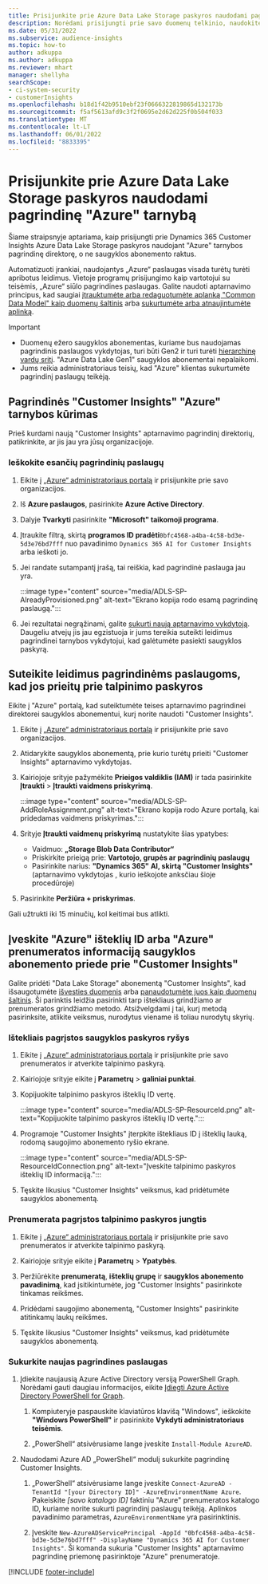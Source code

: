 ```yaml
---
title: Prisijunkite prie Azure Data Lake Storage paskyros naudodami pagrindinę tarnybą
description: Norėdami prisijungti prie savo duomenų telkinio, naudokite pagrindinę "Azure" tarnybą.
ms.date: 05/31/2022
ms.subservice: audience-insights
ms.topic: how-to
author: adkuppa
ms.author: adkuppa
ms.reviewer: mhart
manager: shellyha
searchScope:
- ci-system-security
- customerInsights
ms.openlocfilehash: b18d1f42b9510ebf23f0666322819865d132173b
ms.sourcegitcommit: f5af5613afd9c3f2f0695e2d62d225f0b504f033
ms.translationtype: MT
ms.contentlocale: lt-LT
ms.lasthandoff: 06/01/2022
ms.locfileid: "8833395"
---
```

# <a name="connect-to-an-azure-data-lake-storage-account-by-using-an-azure-service-principal"></a>Prisijunkite prie Azure Data Lake Storage paskyros naudodami pagrindinę "Azure" tarnybą

Šiame straipsnyje aptariama, kaip prisijungti prie Dynamics 365 Customer Insights Azure Data Lake Storage paskyros naudojant "Azure" tarnybos pagrindinę direktorę, o ne saugyklos abonemento raktus.

Automatizuoti įrankiai, naudojantys „Azure“ paslaugas visada turėtų turėti apribotus leidimus. Vietoje programų prisijungimo kaip vartotojui su teisėmis, „Azure“ siūlo pagrindines paslaugas. Galite naudoti aptarnavimo principus, kad saugiai [įtrauktumėte arba redaguotumėte aplanką "Common Data Model" kaip duomenų šaltinis](connect-common-data-model.md) arba [sukurtumėte arba atnaujintumėte aplinką](create-environment.md).

> [!IMPORTANT]
>
> - Duomenų ežero saugyklos abonementas, kuriame bus naudojamas pagrindinis paslaugos vykdytojas, turi būti Gen2 ir turi turėti [hierarchinę vardų sritį](/azure/storage/blobs/data-lake-storage-namespace). "Azure Data Lake Gen1" saugyklos abonementai nepalaikomi.
> - Jums reikia administratoriaus teisių, kad "Azure" klientas sukurtumėte pagrindinį paslaugų teikėją.

## <a name="create-an-azure-service-principal-for-customer-insights"></a>Pagrindinės "Customer Insights" "Azure" tarnybos kūrimas

Prieš kurdami naują "Customer Insights" aptarnavimo pagrindinį direktorių, patikrinkite, ar jis jau yra jūsų organizacijoje.

### <a name="look-for-an-existing-service-principal"></a>Ieškokite esančių pagrindinių paslaugų

1. Eikite į [„Azure“ administratoriaus portalą](https://portal.azure.com) ir prisijunkite prie savo organizacijos.

2. Iš **Azure paslaugos**, pasirinkite **Azure Active Directory**.

3. Dalyje **Tvarkyti** pasirinkite **"Microsoft" taikomoji programa**.

4. Įtraukite filtrą, skirtą **programos ID pradėti**`0bfc4568-a4ba-4c58-bd3e-5d3e76bd7fff` nuo pavadinimo `Dynamics 365 AI for Customer Insights` arba ieškoti jo.

5. Jei randate sutampantį įrašą, tai reiškia, kad pagrindinė paslauga jau yra.

   :::image type="content" source="media/ADLS-SP-AlreadyProvisioned.png" alt-text="Ekrano kopija rodo esamą pagrindinę paslaugą.":::

6. Jei rezultatai negrąžinami, galite [sukurti naują aptarnavimo vykdytoją](#create-a-new-service-principal). Daugeliu atvejų jis jau egzistuoja ir jums tereikia suteikti leidimus pagrindinei tarnybos vykdytojui, kad galėtumėte pasiekti saugyklos paskyrą.

## <a name="grant-permissions-to-the-service-principal-to-access-the-storage-account"></a>Suteikite leidimus pagrindinėms paslaugoms, kad jos prieitų prie talpinimo paskyros

Eikite į "Azure" portalą, kad suteiktumėte teises aptarnavimo pagrindinei direktorei saugyklos abonementui, kurį norite naudoti "Customer Insights".

1. Eikite į [„Azure“ administratoriaus portalą](https://portal.azure.com) ir prisijunkite prie savo organizacijos.

1. Atidarykite saugyklos abonementą, prie kurio turėtų prieiti "Customer Insights" aptarnavimo vykdytojas.

1. Kairiojoje srityje pažymėkite **Prieigos valdiklis (IAM)** ir tada pasirinkite **Įtraukti** > **Įtraukti vaidmens priskyrimą**.

   :::image type="content" source="media/ADLS-SP-AddRoleAssignment.png" alt-text="Ekrano kopija rodo Azure portalą, kai pridedamas vaidmens priskyrimas.":::

1. Srityje **Įtraukti vaidmenų priskyrimą** nustatykite šias ypatybes:
   - Vaidmuo: **„Storage Blob Data Contributor“**
   - Priskirkite prieigą prie: **Vartotojo, grupės ar pagrindinių paslaugų**
   - Pasirinkite narius: **"Dynamics 365" AI, skirtą "Customer Insights"** (aptarnavimo vykdytojas [,](#create-a-new-service-principal) kurio ieškojote anksčiau šioje procedūroje)

1. Pasirinkite **Peržiūra + priskyrimas**.

Gali užtrukti iki 15 minučių, kol keitimai bus atlikti.

## <a name="enter-the-azure-resource-id-or-the-azure-subscription-details-in-the-storage-account-attachment-to-customer-insights"></a>Įveskite "Azure" išteklių ID arba "Azure" prenumeratos informaciją saugyklos abonemento priede prie "Customer Insights"

Galite pridėti "Data Lake Storage" abonementą "Customer Insights", kad išsaugotumėte [išvesties duomenis](manage-environments.md) arba [panaudotumėte juos kaip duomenų šaltinis](connect-dataverse-managed-lake.md). Ši parinktis leidžia pasirinkti tarp ištekliaus grindžiamo ar prenumeratos grindžiamo metodo. Atsižvelgdami į tai, kurį metodą pasirinksite, atlikite veiksmus, nurodytus viename iš toliau nurodytų skyrių.

### <a name="resource-based-storage-account-connection"></a>Ištekliais pagrįstos saugyklos paskyros ryšys

1. Eikite į [„Azure“ administratoriaus portalą](https://portal.azure.com) ir prisijunkite prie savo prenumeratos ir atverkite talpinimo paskyrą.

1. Kairiojoje srityje eikite į **Parametrų** > **galiniai punktai**.

1. Kopijuokite talpinimo paskyros išteklių ID vertę.

   :::image type="content" source="media/ADLS-SP-ResourceId.png" alt-text="Kopijuokite talpinimo paskyros išteklių ID vertę.":::

1. Programoje "Customer Insights" įterpkite ištekliaus ID į išteklių lauką, rodomą saugojimo abonemento ryšio ekrane.

   :::image type="content" source="media/ADLS-SP-ResourceIdConnection.png" alt-text="Įveskite talpinimo paskyros išteklių ID informaciją.":::   

1. Tęskite likusius "Customer Insights" veiksmus, kad pridėtumėte saugyklos abonementą.

### <a name="subscription-based-storage-account-connection"></a>Prenumerata pagrįstos talpinimo paskyros jungtis

1. Eikite į [„Azure“ administratoriaus portalą](https://portal.azure.com) ir prisijunkite prie savo prenumeratos ir atverkite talpinimo paskyrą.

1. Kairiojoje srityje eikite į **Parametrų** > **Ypatybės**.

1. Peržiūrėkite **prenumeratą**, **išteklių grupę** ir **saugyklos abonemento pavadinimą**, kad įsitikintumėte, jog "Customer Insights" pasirinkote tinkamas reikšmes.

1. Pridėdami saugojimo abonementą, "Customer Insights" pasirinkite atitinkamų laukų reikšmes.

1. Tęskite likusius "Customer Insights" veiksmus, kad pridėtumėte saugyklos abonementą.

### <a name="create-a-new-service-principal"></a>Sukurkite naujas pagrindines paslaugas

1. Įdiekite naujausią Azure Active Directory versiją PowerShell Graph. Norėdami gauti daugiau informacijos, eikite [Įdiegti Azure Active Directory PowerShell for Graph](/powershell/azure/active-directory/install-adv2).

   1. Kompiuteryje paspauskite klaviatūros klavišą "Windows", ieškokite **"Windows PowerShell"** ir pasirinkite **Vykdyti administratoriaus teisėmis**.

   1. „PowerShell“ atsivėrusiame lange įveskite `Install-Module AzureAD`.

2. Naudodami Azure AD „PowerShell“ modulį sukurkite pagrindinę Customer Insights.

   1. „PowerShell“ atsivėrusiame lange įveskite `Connect-AzureAD -TenantId "[your Directory ID]" -AzureEnvironmentName Azure`. Pakeiskite *[savo katalogo ID]* faktiniu "Azure" prenumeratos katalogo ID, kuriame norite sukurti pagrindinį paslaugų teikėją. Aplinkos pavadinimo parametras, `AzureEnvironmentName` yra pasirinktinis.
  
   1. Įveskite `New-AzureADServicePrincipal -AppId "0bfc4568-a4ba-4c58-bd3e-5d3e76bd7fff" -DisplayName "Dynamics 365 AI for Customer Insights"`. Ši komanda sukuria "Customer Insights" aptarnavimo pagrindinę priemonę pasirinktoje "Azure" prenumeratoje.

[!INCLUDE [footer-include](includes/footer-banner.md)]